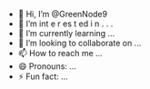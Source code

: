  - 👋 Hi, I’m @GreenNode9
-  👀 I’m  int e     r      es  t ed i n   .    . .       
- 🌱 I’m currently learning  ...          
- 💞️ I’m looking to collaborate on ...   
- 📫 How to reach me ... 
- 😄 Pronouns: ...
- ⚡ Fun fact: ...

<!---
GreenNode9/GreenNode9 is a ✨ special ✨ repository because its `README.md` (this file) appears on your GitHub profile.
You can click the Preview link to take a look at your changes.
--->
